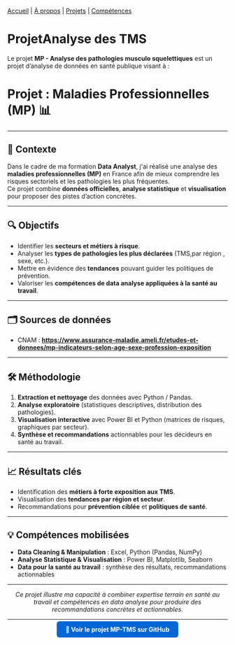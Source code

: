 

[Accueil](/) | [À propos](/about) | [Projets](/projects) | [Compétences](/skills)

# ProjetAnalyse des TMS 

Le projet **MP - Analyse des pathologies musculo squelettiques** est un projet d’analyse de données en santé publique visant à :  

# Projet : Maladies Professionnelles (MP) 📊

---

## 🎯 Contexte

Dans le cadre de ma formation **Data Analyst**, j'ai réalisé une analyse des **maladies professionnelles (MP)** en France afin de mieux comprendre les risques sectoriels et les pathologies les plus fréquentes.  
Ce projet combine **données officielles**, **analyse statistique** et **visualisation** pour proposer des pistes d’action concrètes.

---

## 🔍 Objectifs

- Identifier les **secteurs et métiers à risque**.  
- Analyser les **types de pathologies les plus déclarées** (TMS,par région , sexe, etc.).  
- Mettre en évidence des **tendances** pouvant guider les politiques de prévention.  
- Valoriser les **compétences de data analyse appliquées à la santé au travail**.

---

## 🗂️ Sources de données

- CNAM : **https://www.assurance-maladie.ameli.fr/etudes-et-donnees/mp-indicateurs-selon-age-sexe-profession-exposition**

---

## 🛠️ Méthodologie

1. **Extraction et nettoyage** des données avec Python / Pandas.  
2. **Analyse exploratoire** (statistiques descriptives, distribution des pathologies).  
3. **Visualisation interactive** avec Power BI et Python (matrices de risques, graphiques par secteur).  
4. **Synthèse et recommandations** actionnables pour les décideurs en santé au travail.

---

## 📈 Résultats clés

- Identification des **métiers à forte exposition aux TMS**.  
- Visualisation des **tendances par région et secteur**.  
- Recommandations pour **prévention ciblée** et **politiques de santé**.

---

## 💡 Compétences mobilisées

- **Data Cleaning & Manipulation** : Excel, Python (Pandas, NumPy)  
- **Analyse Statistique & Visualisation** : Power BI, Matplotlib, Seaborn  
- **Data pour la santé au travail** : synthèse des résultats, recommandations actionnables  


---

<p align="center">
  <i>Ce projet illustre ma capacité à combiner expertise terrain en santé au travail et compétences en data analyse pour produire des recommandations concrètes et actionnables.</i>
</p>

---

<p align="center">
  <a href="https://github.com/Antoineb-data/Analyse-MP" target="_blank" style="background-color:#0366d6; color:white; padding:10px 20px; text-decoration:none; border-radius:6px; font-weight:bold;">
    🚀 Voir le projet MP-TMS sur GitHub
  </a>
</p>
